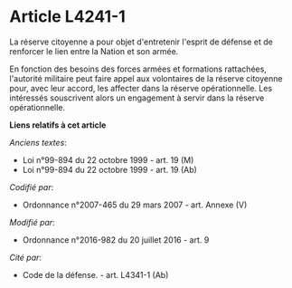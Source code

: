 # Article L4241-1

La réserve citoyenne a pour objet d'entretenir l'esprit de défense et de renforcer le lien entre la Nation et son armée.

En fonction des besoins des forces armées et formations rattachées, l'autorité militaire peut faire appel aux volontaires de
la réserve citoyenne pour, avec leur accord, les affecter dans la réserve opérationnelle. Les intéressés souscrivent alors un
engagement à servir dans la réserve opérationnelle.

**Liens relatifs à cet article**

_Anciens textes_:

  - Loi n°99-894 du 22 octobre 1999 - art. 19 (M)
  - Loi n°99-894 du 22 octobre 1999 - art. 19 (Ab)

_Codifié par_:

  - Ordonnance n°2007-465 du 29 mars 2007 - art. Annexe (V)

_Modifié par_:

  - Ordonnance n°2016-982 du 20 juillet 2016 - art. 9

_Cité par_:

  - Code de la défense. - art. L4341-1 (Ab)
